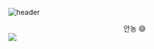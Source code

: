 ![header](https://capsule-render.vercel.app/api?type=Cylinder&color=396060&height=120&selection=header&text=eooomji&t&fontSize=70&fontColor=ffe4e1&animation=twinkling)    
<div align="center">
  안농 😄
</div>  
<a href="https://hits.seeyoufarm.com"><img src="https://hits.seeyoufarm.com/api/count/incr/badge.svg?url=https%3A%2F%2Fgithub.com%2Fgjbae1212%2Fhit-counter&count_bg=%23050505&title_bg=%23FFA399&icon=awesomelists.svg&icon_color=%23000000&title=Visitors&edge_flat=false"/></a>

<!--
**eooomji/eooomji** is a ✨ _special_ ✨ repository because its `README.md` (this file) appears on your GitHub profile.

Here are some ideas to get you started:

- 🔭 I’m currently working on ...
- 🌱 I’m currently learning ...
- 👯 I’m looking to collaborate on ...
- 🤔 I’m looking for help with ...
- 💬 Ask me about ...
- 📫 How to reach me: ...
- 😄 Pronouns: ...
- ⚡ Fun fact: ...
-->

